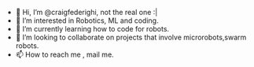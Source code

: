 - 👋 Hi, I’m @craigfederighi, not the real one :|
- 👀 I’m interested in Robotics, ML and coding.
- 🌱 I’m currently learning how to code for robots.
- 💞️ I’m looking to collaborate on projects that involve microrobots,swarm robots.
- 📫 How to reach me , mail me.

<!---
craigfederighi/craigfederighi is a ✨ special ✨ repository because its `README.md` (this file) appears on your GitHub profile.
You can click the Preview link to take a look at your changes.
--->

